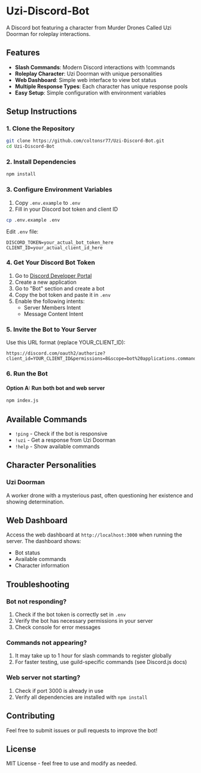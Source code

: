 # Uzi-Discord-Bot

A Discord bot featuring a character from Murder Drones Called Uzi Doorman for roleplay interactions.

## Features

- **Slash Commands**: Modern Discord interactions with !commands
- **Roleplay Character**: Uzi Doorman with unique personalities
- **Web Dashboard**: Simple web interface to view bot status
- **Multiple Response Types**: Each character has unique response pools
- **Easy Setup**: Simple configuration with environment variables

## Setup Instructions

### 1. Clone the Repository
```bash
git clone https://github.com/coltonsr77/Uzi-Discord-Bot.git
cd Uzi-Discord-Bot
```

### 2. Install Dependencies
```bash
npm install
```

### 3. Configure Environment Variables
1. Copy `.env.example` to `.env`
2. Fill in your Discord bot token and client ID

```bash
cp .env.example .env
```

Edit `.env` file:
```
DISCORD_TOKEN=your_actual_bot_token_here
CLIENT_ID=your_actual_client_id_here
```

### 4. Get Your Discord Bot Token
1. Go to [Discord Developer Portal](https://discord.com/developers/applications)
2. Create a new application
3. Go to "Bot" section and create a bot
4. Copy the bot token and paste it in `.env`
5. Enable the following intents:
   - Server Members Intent
   - Message Content Intent

### 5. Invite the Bot to Your Server
Use this URL format (replace YOUR_CLIENT_ID):
```
https://discord.com/oauth2/authorize?client_id=YOUR_CLIENT_ID&permissions=8&scope=bot%20applications.commands
```

### 6. Run the Bot

#### Option A: Run both bot and web server
```bash
npm index.js
```


## Available Commands
- `!ping` - Check if the bot is responsive
- `!uzi` - Get a response from Uzi Doorman
- `!help` - Show available commands

## Character Personalities

### Uzi Doorman
A worker drone with a mysterious past, often questioning her existence and showing determination.

## Web Dashboard
Access the web dashboard at `http://localhost:3000` when running the server. The dashboard shows:
- Bot status
- Available commands
- Character information

## Troubleshooting

### Bot not responding?
1. Check if the bot token is correctly set in `.env`
2. Verify the bot has necessary permissions in your server
3. Check console for error messages

### Commands not appearing?
1. It may take up to 1 hour for slash commands to register globally
2. For faster testing, use guild-specific commands (see Discord.js docs)

### Web server not starting?
1. Check if port 3000 is already in use
2. Verify all dependencies are installed with `npm install`

## Contributing
Feel free to submit issues or pull requests to improve the bot!

## License
MIT License - feel free to use and modify as needed.
